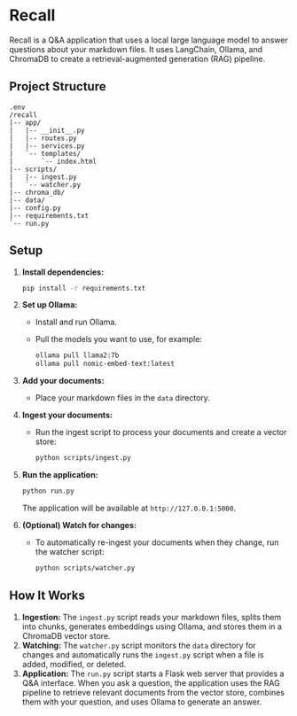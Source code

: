
# Recall

Recall is a Q&A application that uses a local large language model to answer questions about your markdown files. It uses LangChain, Ollama, and ChromaDB to create a retrieval-augmented generation (RAG) pipeline.

## Project Structure

```
.env
/recall
|-- app/
|   |-- __init__.py
|   |-- routes.py
|   |-- services.py
|   `-- templates/
|       `-- index.html
|-- scripts/
|   |-- ingest.py
|   `-- watcher.py
|-- chroma_db/
|-- data/
|-- config.py
|-- requirements.txt
`-- run.py
```

## Setup

1. **Install dependencies:**

   ```bash
   pip install -r requirements.txt
   ```

2. **Set up Ollama:**

   - Install and run Ollama.
   - Pull the models you want to use, for example:

     ```bash
     ollama pull llama2:7b
     ollama pull nomic-embed-text:latest
     ```

3. **Add your documents:**

   - Place your markdown files in the `data` directory.

4. **Ingest your documents:**

   - Run the ingest script to process your documents and create a vector store:

     ```bash
     python scripts/ingest.py
     ```

5. **Run the application:**

   ```bash
   python run.py
   ```

   The application will be available at `http://127.0.0.1:5000`.

6. **(Optional) Watch for changes:**

   - To automatically re-ingest your documents when they change, run the watcher script:

     ```bash
     python scripts/watcher.py
     ```

## How It Works

1.  **Ingestion:** The `ingest.py` script reads your markdown files, splits them into chunks, generates embeddings using Ollama, and stores them in a ChromaDB vector store.
2.  **Watching:** The `watcher.py` script monitors the `data` directory for changes and automatically runs the `ingest.py` script when a file is added, modified, or deleted.
3.  **Application:** The `run.py` script starts a Flask web server that provides a Q&A interface. When you ask a question, the application uses the RAG pipeline to retrieve relevant documents from the vector store, combines them with your question, and uses Ollama to generate an answer.
